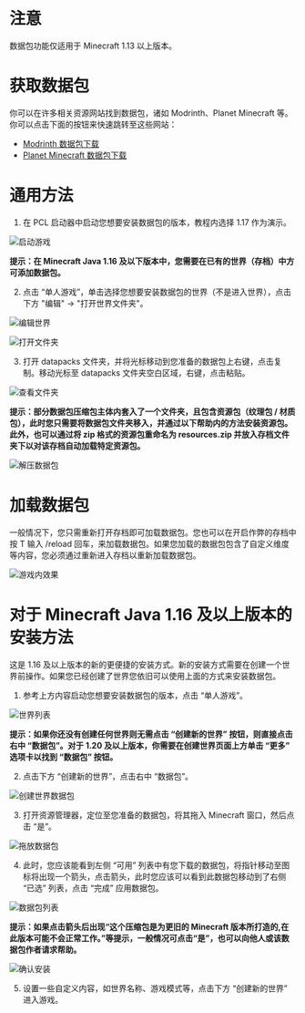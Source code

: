 # 注意

数据包功能仅适用于 Minecraft 1.13 以上版本。

# 获取数据包

你可以在许多相关资源网站找到数据包，诸如 Modrinth、Planet Minecraft 等。你可以点击下面的按钮来快速跳转至这些网站：
- [Modrinth 数据包下载](https://modrinth.com/datapacks)
- [Planet Minecraft 数据包下载](https://www.planetminecraft.com/data-packs/)

# 通用方法

1. 在 PCL 启动器中启动您想要安装数据包的版本，教程内选择 1.17 作为演示。

![启动游戏](https://i0.hdslb.com/bfs/article/81742c8e964790dc781e509f8c1cf455565437509.png)

**提示：在 Minecraft Java 1.16 及以下版本中，您需要在已有的世界（存档）中方可添加数据包。**

2. 点击 “单人游戏”，单击选择您想要安装数据包的世界（不是进入世界），点击下方 "编辑" → "打开世界文件夹"。

![编辑世界](https://i0.hdslb.com/bfs/article/34f4b4d80b138cb88afb8f4710d351a0565437509.png)

![打开文件夹](https://i0.hdslb.com/bfs/article/6c9500ffc87831457c7b90015091e29f565437509.png)

3. 打开 datapacks 文件夹，并将光标移动到您准备的数据包上右键，点击复制。移动光标至 datapacks 文件夹空白区域，右键，点击粘贴。

![查看文件夹](https://i0.hdslb.com/bfs/article/df76dfbe6efbc7c3a2bb49929e536566565437509.png)

**提示：部分数据包压缩包主体内套入了一个文件夹，且包含资源包（纹理包 / 材质包），此时您只需要将数据包文件夹移入，并通过以下帮助内的方法安装资源包。此外，也可以通过将 zip 格式的资源包重命名为 resources.zip 并放入存档文件夹下以对该存档自动加载特定资源包。**

![解压数据包](https://i0.hdslb.com/bfs/article/b66b9e5f20271d72fc0915efc987e1a4565437509.png)

# 加载数据包

一般情况下，您只需重新打开存档即可加载数据包。您也可以在开启作弊的存档中按 T 输入 /reload 回车，来加载数据包。如果您加载的数据包包含了自定义维度等内容，您必须通过重新进入存档以重新加载数据包。

![游戏内效果](https://i0.hdslb.com/bfs/new_dyn/5663c7c894e2020938a3166d6c2a3b8f558830935.png@.webp)

# 对于 Minecraft Java 1.16 及以上版本的安装方法

这是 1.16 及以上版本的新的更便捷的安装方式。新的安装方式需要在创建一个世界前操作。如果您已经创建了世界您依旧可以使用上面的方式来安装数据包。

1. 参考上方内容启动您想要安装数据包的版本，点击 “单人游戏”。

![世界列表](https://i0.hdslb.com/bfs/new_dyn/27ecc70dfdb6fea1b70b10d2ab651b62558830935.png@.webp)

**提示：如果你还没有创建任何世界则无需点击 “创建新的世界” 按钮，则直接点击右中 “数据包”。对于 1.20 及以上版本，你需要在创建世界页面上方单击 “更多” 选项卡以找到 “数据包” 按钮。**

2. 点击下方 “创建新的世界”，点击右中 “数据包”。

![创建世界数据包](https://i0.hdslb.com/bfs/new_dyn/f4cd2433d6e7ef3ca36ae6a7bf108a69558830935.png@.webp)

3. 打开资源管理器，定位至您准备的数据包，将其拖入 Minecraft 窗口，然后点击 “是”。

![拖放数据包](https://i0.hdslb.com/bfs/new_dyn/5ec357992d636c7a226ec3f312c4441f558830935.png@.webp)

4. 此时，您应该能看到左侧 “可用” 列表中有您下载的数据包，将指针移动至图标将出现一个箭头，点击箭头，此时您应该可以看到此数据包移动到了右侧 “已选” 列表，点击 “完成” 应用数据包。

![数据包列表](https://i0.hdslb.com/bfs/new_dyn/3993c078366c2b67f08539ab2d0c9d63558830935.png@.webp)

**提示：如果点击箭头后出现“这个压缩包是为更旧的 Minecraft 版本所打造的,在此版本可能不会正常工作。”等提示，一般情况可点击“是”，也可以向他人或该数据包作者请求帮助。**

![确认安装](https://i0.hdslb.com/bfs/new_dyn/68fae15c8a1928991f929ec4ce0f7cbc558830935.png@.webp)

5. 设置一些自定义内容，如世界名称、游戏模式等，点击下方 “创建新的世界” 进入游戏。

